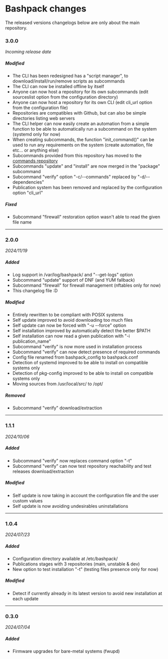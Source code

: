 # Bashpack changes

The released versions changelogs below are only about the main repository.

### 3.0.0
*Incoming release date*
##### Modified
- The CLI has been redesigned has a "script manager", to download/install/run/remove scripts as subcommands
- The CLI can now be installed offline by itself
- Anyone can now host a repository for its own subcommands (edit sourceslist option from the configuration directory) 
- Anyone can now host a repository for its own CLI (edit cli_url option from the configuration file)
- Repositories are compatibles with Github, but can also be simple directories listing web servers
- The CLI helper can now easily create an automation from a simple function to be able to automatically run a subcommand on the system (systemd only for now)
- When creating subcommands, the function "init_command()" can be used to run any requirements on the system (create automation, file etc... or anything else)
- Subcommands provided from this repository has moved to the [commands repository](https://github.com/bashpack-project/commands)
- Subcommands "update" and "install" are now merged in the "package" subcommand
- Subcommand "verify" option "-c/--commands" replaced by "-d/--dependencies"
- Publication system has been removed and replaced by the configuration option "cli_url"

##### Fixed
- Subcommand "firewall" restoration option wasn't able to read the given file name

------------
### 2.0.0
*2024/11/19*
##### Added
- Log support in /var/log/bashpack/ and "--get-logs" option
- Subcommand "update" support of DNF (and YUM fallback)
- Subcommand "firewall" for firewall management (nftables only for now)
- This changelog file :D

##### Modified
- Entirely rewritten to be compliant with POSIX systems
- Self update improved to avoid downloading too much files
- Self update can now be forced with "-u --force" option 
- Self installation improved by automatically detect the better $PATH
- Self installation can now read a given publication with "-i publication_name" 
- Subcommand "verify" is now more used in installation process
- Subcommand "verify" can now detect presence of required commands
- Config file renamed from bashpack_config to bashpack.conf
- Detection of systemd improved to be able to install on compatible systems only
- Detection of pkg-config improved to be able to install on compatible systems only
- Moving sources from /usr/local/src/ to /opt/

##### Removed
- Subcommand "verify" download/extraction

------------
### 1.1.1
*2024/10/06*
##### Added
- Subcommand "verify" now replaces command option "-t"
- Subcommand "verify" can now test repository reachability and test releases download/extraction

##### Modified
- Self update is now taking in account the configuration file and the user custom values
- Self update is now avoiding undesirables uninstallations

------------
### 1.0.4
*2024/07/23*
##### Added
- Configuration directory available at /etc/bashpack/
- Publications stages with 3 repositories (main, unstable & dev)
- New option to test installation "-t" (testing files presence only for now)

##### Modified
- Detect if currently already in its latest version to avoid new installation at each update

------------
### 0.3.0
*2024/07/04*
##### Added
- Firmware upgrades for bare-metal systems (fwupd)